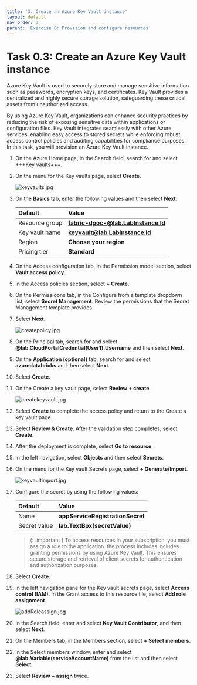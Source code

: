 ```yaml
---
title: '3. Create an Azure Key Vault instance'
layout: default
nav_order: 3
parent: 'Exercise 0: Provision and configure resources'
---
```


# Task 0.3: Create an Azure Key Vault instance

  Azure Key Vault is used to securely store and manage sensitive information such as passwords, encryption keys, and certificates. Key Vault provides a centralized and highly secure storage solution, safeguarding these critical assets from unauthorized access. 

  By using Azure Key Vault, organizations can enhance security practices by reducing the risk of exposing sensitive data within applications or configuration files. Key Vault integrates seamlessly with other Azure services, enabling easy access to stored secrets while enforcing robust access control policies and auditing capabilities for compliance purposes.
  In this task, you will provision an Azure Key Vault instance.


1. On the Azure Home page, in the Search field, search for and select +++Key vaults+++.

1. On the menu for the Key vaults page, select **Create**.

    ![keyvaults.jpg](./media/instructions254096/keyvaults.jpg)

1. On the **Basics** tab, enter the following values and then select **Next**:

    | Default | Value |
    |:---------|:---------|
    | Resource group   | **fabric-dpoc-@lab.LabInstance.Id**   |
    | Key vault name   | **keyvault@lab.LabInstance.Id**   |
    | Region   | **Choose your region**   |
    | Pricing tier   | **Standard**   |

1. On the Access configuration tab, in the Permission model section, select **Vault access policy**. 

1. In the Access policies section, select **+ Create**.

1. On the Permissioons tab, in the Configure from a template dropdown list, select **Secret Management**. Review the permissions that the Secret Management template provides.

1. Select **Next**.

    ![createpolicy.jpg](./media/instructions254096/createpolicy.jpg)

1. On the Principal tab, search for and select **@lab.CloudPortalCredential(User1).Username** and then select **Next**.

1. On the **Application (optional)** tab, search for and select **azuredatabricks** and then select **Next**.

1. Select **Create**.

1. On the Create a key vault page, select **Review + create**.

    ![createkeyvault.jpg](./media/instructions254096/createkeyvault.jpg)

1. Select **Create** to complete the access policy and return to the Create a key vault page.

1. Select **Review & Create**. After the validation step completes, select **Create**.
 
1. After the deployment is complete, select **Go to resource**.

1. In the left navigation, select **Objects** and then select **Secrets**.

1. On the menu for the Key vault Secrets page, select **+ Generate/Import**.

    ![keyvaultimport.jpg](./media/instructions254096/keyvaultimport.jpg)

1. Configure the secret by using the following values:

    | Default | Value |
    |:---------|:---------|
    | Name   |  **appServiceRegistrationSecret**   |
    | Secret value   |  **lab.TextBox(secretValue)**   |

    >{: .important } To access resources in your subscription, you must assign a role to the application. the process includes includes granting permissions by using Azure Key Vault. This ensures secure storage and retrieval of client secrets for authentication and authorization purposes.

1. Select **Create**.

1. In the left navigation pane for the Key vault secrets page, select **Access control (IAM)**. In the Grant access to this resource tile, select **Add role assignment**.

    ![addRoleassign.jpg](./media/instructions254096/addRoleassign.jpg)

1. In the Search field, enter and select **Key Vault Contributor**, and then select **Next**.

1. On the Members tab, in the Members section, select **+ Select members**.

1. In the Select members window, enter and select **@lab.Variable(serviceAccountName)** from the list and then select **Select**.

1. Select **Review + assign** twice.
